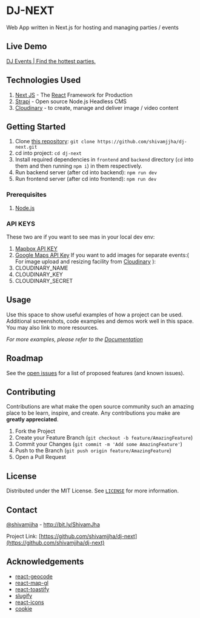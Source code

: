 

# DJ-NEXT
Web App written in Next.js for hosting and managing parties / events

## Live Demo
[DJ Events | Find the hottest parties.](https://djnextfrontendsj.vercel.app/)

## Technologies Used
1. [Next JS](https://nextjs.org/) - The [React](https://reactjs.org/)  Framework for  Production
2. [Strapi](https://strapi.io/) - Open source Node.js Headless CMS
3. [Cloudinary](https://cloudinary.com/) - to create, manage and deliver image / video content

<!-- GETTING STARTED -->
## Getting Started

1. Clone [this repository](https://github.com/shivamjjha/dj-next.git): `git clone https://github.com/shivamjjha/dj-next.git`
2. cd into project: `cd dj-next`
3. Install required dependencies in `frontend` and `backend` directory (`cd` into them and then running `npm i`) in them respectively.
4. Run backend server (after cd into backend): `npm run dev`
5. Run frontend server (after cd into frontend): `npm run dev` 

### Prerequisites

1. [Node.js](https://nodejs.dev/)

### API KEYS
These two are if you want to see mas in your local dev env:
1. [Mapbox API KEY](https://www.mapbox.com/)
2. [Google Maps API Key](https://developers.google.com/maps/documentation/javascript/get-api-key)
If you want to add images for separate events:( For image upload and resizing facility from [Cloudinary](https://cloudinary.com/) ):
3. CLOUDINARY_NAME
4. CLOUDINARY_KEY
5. CLOUDINARY_SECRET



<!-- USAGE EXAMPLES -->
## Usage

Use this space to show useful examples of how a project can be used. Additional screenshots, code examples and demos work well in this space. You may also link to more resources.

_For more examples, please refer to the [Documentation](https://example.com)_



<!-- ROADMAP -->
## Roadmap

See the [open issues](https://github.com/othneildrew/Best-README-Template/issues) for a list of proposed features (and known issues).



<!-- CONTRIBUTING -->
## Contributing

Contributions are what make the open source community such an amazing place to be learn, inspire, and create. Any contributions you make are **greatly appreciated**.

1. Fork the Project
2. Create your Feature Branch (`git checkout -b feature/AmazingFeature`)
3. Commit your Changes (`git commit -m 'Add some AmazingFeature'`)
4. Push to the Branch (`git push origin feature/AmazingFeature`)
5. Open a Pull Request

<!-- LICENSE -->
## License

Distributed under the MIT License. See [`LICENSE`](https://github.com/shivamjjha/dj-next/blob/master/LICENSE) for more information.


<!-- CONTACT -->
## Contact

[@shivamjjha](https://twitter.com/shivamjjha) - http://bit.ly/ShivamJha


Project Link: [https://github.com/shivamjjha/dj-next](https://github.com/shivamjjha/dj-next)



<!-- ACKNOWLEDGEMENTS -->
## Acknowledgements
* [react-geocode](https://github.com/shukerullah/react-geocode#readme)
*  [react-map-gl](https://github.com/visgl/react-map-gl#readme) 
* [react-toastify](https://github.com/fkhadra/react-toastify#readme)
* [slugify](https://github.com/simov/slugify#slugify)
* [react-icons](https://github.com/react-icons/react-icons#readme)
* [cookie](https://github.com/jshttp/cookie#cookie)

<!-- (c) Shivam Jha, 2021  -->
